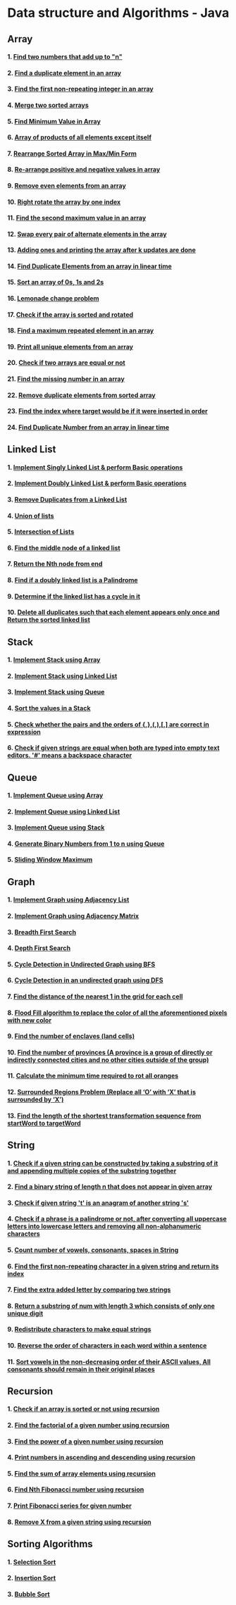 # Data structure and Algorithms - Java

## Array
#### 1. [Find two numbers that add up to "n"](https://github.com/sneha-tarnekar/java-data-structure-algo/blob/main/src/Arrays/CheckSumOfTwoNumbers.java)
#### 2. [Find a duplicate element in an array](https://github.com/sneha-tarnekar/java-data-structure-algo/blob/main/src/Arrays/FindDuplicateElement.java)
#### 3. [Find the first non-repeating integer in an array](https://github.com/sneha-tarnekar/java-data-structure-algo/blob/main/src/Arrays/FirstNonRepeatingInteger.java)
#### 4. [Merge two sorted arrays](https://github.com/sneha-tarnekar/java-data-structure-algo/blob/main/src/Arrays/MergeSortedArrays.java)
#### 5. [Find Minimum Value in Array](https://github.com/sneha-tarnekar/java-data-structure-algo/blob/main/src/Arrays/MininumElementOfAnArray.java)
#### 6. [Array of products of all elements except itself](https://github.com/sneha-tarnekar/java-data-structure-algo/blob/main/src/Arrays/ProductOfAllElements.java)
#### 7. [Rearrange Sorted Array in Max/Min Form](https://github.com/sneha-tarnekar/java-data-structure-algo/blob/main/src/Arrays/RearrangeInMaxMin.java)
#### 8. [Re-arrange positive and negative values in array](https://github.com/sneha-tarnekar/java-data-structure-algo/blob/main/src/Arrays/RearrangePositiveNagativeValues.java)
#### 9. [Remove even elements from an array](https://github.com/sneha-tarnekar/java-data-structure-algo/blob/main/src/Arrays/RemoveEvenElements.java)
#### 10. [Right rotate the array by one index](https://github.com/sneha-tarnekar/java-data-structure-algo/blob/main/src/Arrays/RightRotateByOneIndex.java)
#### 11. [Find the second maximum value in an array](https://github.com/sneha-tarnekar/java-data-structure-algo/blob/main/src/Arrays/SecondMaximumValue.java)
#### 12. [Swap every pair of alternate elements in the array](https://github.com/sneha-tarnekar/java-data-structure-algo/blob/main/src/Arrays/SwapAlternateElements.java)
#### 13. [Adding ones and printing the array after k updates are done](https://github.com/sneha-tarnekar/java-data-structure-algo/blob/main/src/Arrays/AddingOnes.java)
#### 14. [Find Duplicate Elements from an array in linear time](https://github.com/sneha-tarnekar/java-data-structure-algo/blob/main/src/Arrays/FindDuplicateElementsInLinearTime.java)
#### 15. [Sort an array of 0s, 1s and 2s](https://github.com/sneha-tarnekar/java-data-structure-algo/blob/main/src/Arrays/SortArrayOf_012.java)
#### 16. [Lemonade change problem](https://github.com/sneha-tarnekar/java-data-structure-algo/blob/main/src/Arrays/LemonadeChange.java)
#### 17. [Check if the array is sorted and rotated](https://github.com/sneha-tarnekar/java-data-structure-algo/blob/main/src/Arrays/IsSortedAndRotatedArray.java)
#### 18. [Find a maximum repeated element in an array](https://github.com/sneha-tarnekar/java-data-structure-algo/blob/main/src/Arrays/FindMaximumRepeatedElement.java)
#### 19. [Print all unique elements from an array](https://github.com/sneha-tarnekar/java-data-structure-algo/blob/main/src/Arrays/FindAllUniqueElements.java)
#### 20. [Check if two arrays are equal or not](https://github.com/sneha-tarnekar/java-data-structure-algo/blob/main/src/Arrays/CheckTwoArraysEqualOrNot.java)
#### 21. [Find the missing number in an array](https://github.com/sneha-tarnekar/java-data-structure-algo/blob/main/src/Arrays/MissingNumber.java)
#### 22. [Remove duplicate elements from sorted array](https://github.com/sneha-tarnekar/java-data-structure-algo/blob/main/src/Arrays/RemoveDuplicatesFromSortedArray.java)
#### 23. [Find the index where target would be if it were inserted in order](https://github.com/sneha-tarnekar/java-data-structure-algo/blob/main/src/Arrays/SearchInsertPosition.java)
#### 24. [Find Duplicate Number from an array in linear time](https://github.com/sneha-tarnekar/java-data-structure-algo/blob/main/src/Arrays/FindDuplicateNumberInLinearTime.java)

## Linked List
#### 1. [Implement Singly Linked List & perform Basic operations](https://github.com/sneha-tarnekar/java-data-structure-algo/blob/main/src/LinkedList/SinglyLinkedList.java)
#### 2. [Implement Doubly Linked List & perform Basic operations](https://github.com/sneha-tarnekar/java-data-structure-algo/blob/main/src/LinkedList/DoublyLinkedList.java)
#### 3. [Remove Duplicates from a Linked List](https://github.com/sneha-tarnekar/java-data-structure-algo/blob/main/src/LinkedList/RemoveDuplicates.java)
#### 4. [Union of lists](https://github.com/sneha-tarnekar/java-data-structure-algo/blob/main/src/LinkedList/UnionOfLinkedList.java)
#### 5. [Intersection of Lists](https://github.com/sneha-tarnekar/java-data-structure-algo/blob/main/src/LinkedList/IntersectionOfLinkedList.java)
#### 6. [Find the middle node of a linked list](https://github.com/sneha-tarnekar/java-data-structure-algo/blob/main/src/LinkedList/MiddleNodeOfLinkedList.java)
#### 7. [Return the Nth node from end](https://github.com/sneha-tarnekar/java-data-structure-algo/blob/main/src/LinkedList/NthElementFromEnd.java)
#### 8. [Find if a doubly linked list is a Palindrome](https://github.com/sneha-tarnekar/java-data-structure-algo/blob/main/src/LinkedList/PalindromDoublyLinkedList.java)
#### 9. [Determine if the linked list has a cycle in it](https://github.com/sneha-tarnekar/java-data-structure-algo/blob/main/src/LinkedList/LinkedListCycle.java)
#### 10. [Delete all duplicates such that each element appears only once and Return the sorted linked list](https://github.com/sneha-tarnekar/java-data-structure-algo/blob/main/src/LinkedList/RemoveDuplicatesFromSortedList.java)

## Stack
#### 1. [Implement Stack using Array](https://github.com/sneha-tarnekar/java-data-structure-algo/blob/main/src/Stack/Stack.java)
#### 2. [Implement Stack using Linked List](https://github.com/sneha-tarnekar/java-data-structure-algo/blob/main/src/Stack/StackUsingLinkedList.java)
#### 3. [Implement Stack using Queue](https://github.com/sneha-tarnekar/java-data-structure-algo/blob/main/src/Stack/StackUsingQueue.java)
#### 4. [Sort the values in a Stack](https://github.com/sneha-tarnekar/java-data-structure-algo/blob/main/src/Stack/SortStackValues.java)
#### 5. [Check whether the pairs and the orders of {,},(,),[,] are correct in expression](https://github.com/sneha-tarnekar/java-data-structure-algo/blob/main/src/Stack/ParenthesisChecker.java)
#### 6. [Check if given strings are equal when both are typed into empty text editors. '#' means a backspace character](https://github.com/sneha-tarnekar/java-data-structure-algo/blob/main/src/Stack/BackspaceStringCompare.java)

## Queue
#### 1. [Implement Queue using Array](https://github.com/sneha-tarnekar/java-data-structure-algo/blob/main/src/Queue/QueueUsingArray.java)
#### 2. [Implement Queue using Linked List](https://github.com/sneha-tarnekar/java-data-structure-algo/blob/main/src/Queue/QueueUsingLinkedList.java)
#### 3. [Implement Queue using Stack](https://github.com/sneha-tarnekar/java-data-structure-algo/blob/main/src/Queue/QueueUsingStack.java)
#### 4. [Generate Binary Numbers from 1 to n using Queue](https://github.com/sneha-tarnekar/java-data-structure-algo/blob/main/src/Queue/BinaryNumberUsingQueue.java)
#### 5. [Sliding Window Maximum](https://github.com/sneha-tarnekar/java-data-structure-algo/blob/main/src/Queue/SlidingWindowMaximum.java)

## Graph
#### 1. [Implement Graph using Adjacency List](https://github.com/sneha-tarnekar/java-data-structure-algo/blob/main/src/Graph/GraphUsingAdjacencyList.java)
#### 2. [Implement Graph using Adjacency Matrix](https://github.com/sneha-tarnekar/java-data-structure-algo/blob/main/src/Graph/GraphUsingAdjacencyMatrix.java)
#### 3. [Breadth First Search](https://github.com/sneha-tarnekar/java-data-structure-algo/blob/main/src/Graph/BreadthFirstSearch.java)
#### 4. [Depth First Search](https://github.com/sneha-tarnekar/java-data-structure-algo/blob/main/src/Graph/DepthFirstSearch.java)
#### 5. [Cycle Detection in Undirected Graph using BFS](https://github.com/sneha-tarnekar/java-data-structure-algo/blob/main/src/Graph/CycleDetectionInUndirectedGraphUsingBfs.java)
#### 6. [Cycle Detection in an undirected graph using DFS](https://github.com/sneha-tarnekar/java-data-structure-algo/blob/main/src/Graph/CycleDetectionInUndirectedGraphUsingDfs.java)
#### 7. [Find the distance of the nearest 1 in the grid for each cell](https://github.com/sneha-tarnekar/java-data-structure-algo/blob/main/src/Graph/DistanceOfNearestCellHaving1.java)
#### 8. [Flood Fill algorithm to replace the color of all the aforementioned pixels with new color](https://github.com/sneha-tarnekar/java-data-structure-algo/blob/main/src/Graph/FloodFill.java)
#### 9. [Find the number of enclaves (land cells)](https://github.com/sneha-tarnekar/java-data-structure-algo/blob/main/src/Graph/NumberOfEnclaves.java)
#### 10. [Find the number of provinces (A province is a group of directly or indirectly connected cities and no other cities outside of the group)](https://github.com/sneha-tarnekar/java-data-structure-algo/blob/main/src/Graph/NumberOfProvinces.java)
#### 11. [Calculate the minimum time required to rot all oranges](https://github.com/sneha-tarnekar/java-data-structure-algo/blob/main/src/Graph/RottenOranges.java)
#### 12. [Surrounded Regions Problem (Replace all ‘O’ with ‘X’ that is surrounded by ‘X’)](https://github.com/sneha-tarnekar/java-data-structure-algo/blob/main/src/Graph/SurroundedRegions.java)
#### 13. [Find the length of the shortest transformation sequence from startWord to targetWord](https://github.com/sneha-tarnekar/java-data-structure-algo/blob/main/src/Graph/WorldLadderLength.java)

## String
#### 1. [Check if a given string can be constructed by taking a substring of it and appending multiple copies of the substring together](https://github.com/sneha-tarnekar/java-data-structure-algo/blob/main/src/String/CheckRepeatedSubstring.java)
#### 2. [Find a binary string of length n that does not appear in given array](https://github.com/sneha-tarnekar/java-data-structure-algo/blob/main/src/String/FindUniqueBinaryString.java)
#### 3. [Check if given string 't' is an anagram of another string 's'](https://github.com/sneha-tarnekar/java-data-structure-algo/blob/main/src/String/CheckIsAnagramString.java)
#### 4. [Check if a phrase is a palindrome or not, after converting all uppercase letters into lowercase letters and removing all non-alphanumeric characters](https://github.com/sneha-tarnekar/java-data-structure-algo/blob/main/src/String/CheckIsPalindrome.java)
#### 5. [Count number of vowels, consonants, spaces in String](https://github.com/sneha-tarnekar/java-data-structure-algo/blob/main/src/String/CountVowelConstantSpaces.java)
#### 6. [Find the first non-repeating character in a given string and return its index](https://github.com/sneha-tarnekar/java-data-structure-algo/blob/main/src/String/FindFirstUniqueCharacter.java)
#### 7. [Find the extra added letter by comparing two strings](https://github.com/sneha-tarnekar/java-data-structure-algo/blob/main/src/String/FindTheDifference.java)
#### 8. [Return a substring of num with length 3 which consists of only one unique digit](https://github.com/sneha-tarnekar/java-data-structure-algo/blob/main/src/String/Largest3SameDigitNumber.java)
#### 9. [Redistribute characters to make equal strings](https://github.com/sneha-tarnekar/java-data-structure-algo/blob/main/src/String/RedistributeCharactersToMakeEqualStrings.java)
#### 10. [Reverse the order of characters in each word within a sentence](https://github.com/sneha-tarnekar/java-data-structure-algo/blob/main/src/String/ReverseWords.java)
#### 11. [Sort vowels in the non-decreasing order of their ASCII values, All consonants should remain in their original places](https://github.com/sneha-tarnekar/java-data-structure-algo/blob/main/src/String/SortVowels.java)

## Recursion
#### 1. [Check if an array is sorted or not using recursion](https://github.com/sneha-tarnekar/java-data-structure-algo/blob/main/src/Recursion/CheckSortedArray.java)
#### 2. [Find the factorial of a given number using recursion](https://github.com/sneha-tarnekar/java-data-structure-algo/blob/main/src/Recursion/FindFactorial.java)
#### 3. [Find the power of a given number using recursion](https://github.com/sneha-tarnekar/java-data-structure-algo/blob/main/src/Recursion/FindPower.java)
#### 4. [Print numbers in ascending and descending using recursion](https://github.com/sneha-tarnekar/java-data-structure-algo/blob/main/src/Recursion/PrintNumbers.java)
#### 5. [Find the sum of array elements using recursion](https://github.com/sneha-tarnekar/java-data-structure-algo/blob/main/src/Recursion/SumOfArrayElements.java)
#### 6. [Find Nth Fibonacci number using recursion](https://github.com/sneha-tarnekar/java-data-structure-algo/blob/main/src/Recursion/FindNthFibonacciNumber.java)
#### 7. [Print Fibonacci series for given number](https://github.com/sneha-tarnekar/java-data-structure-algo/blob/main/src/Recursion/PrintFibonacciSeries.java)
#### 8. [Remove X from a given string using recursion](https://github.com/sneha-tarnekar/java-data-structure-algo/blob/main/src/Recursion/RemoveX.java)

## Sorting Algorithms
#### 1. [Selection Sort](https://github.com/sneha-tarnekar/java-data-structure-algo/blob/main/src/SortingAlgorithms/SelectionSort.java)
#### 2. [Insertion Sort](https://github.com/sneha-tarnekar/java-data-structure-algo/blob/main/src/SortingAlgorithms/InsertionSort.java)
#### 3. [Bubble Sort](https://github.com/sneha-tarnekar/java-data-structure-algo/blob/main/src/SortingAlgorithms/BubbleSort.java)
